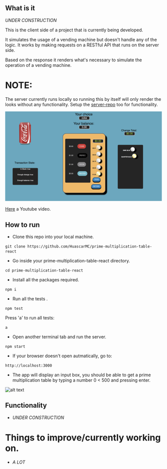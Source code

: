 ## What is it

*UNDER CONSTRUCTION*

This is the client side of a project that is currently being developed.

It simulates the usage of a vending machine but doesn't handle any of the logic. It works by making
requests on a RESTful API that runs on the server side.

Based on the response it renders what's necessary to simulate the operation of a vending machine.

# NOTE:
The server currently runs locally so running this by itself will only render the looks without any functionality.
Setup the [server-repo](https://github.com/HuascarMC/vending-machine-rest-api) too for functionality.

![alt-text](/src/images/vm-example.png)

[Here](https://www.youtube.com/watch?v=CIPDGBx8jxQ) a Youtube video.


## How to run

- Clone this repo into your local machine.
```
git clone https://github.com/HuascarMC/prime-multiplication-table-react
```
- Go inside your prime-multiplication-table-react directory.
```
cd prime-multiplication-table-react
```
- Install all the packages required.
```
npm i
```
- Run all the tests .
```
npm test
```
Press 'a' to run all tests:
```
a
```
- Open another terminal tab and run the server.
```
npm start
```
- If your browser doesn't open autmatically, go to:
```
http://localhost:3000
```
- The app will display an input box, you should be able to get a prime multiplication table by typing a number 0 < 500
and pressing enter.

![alt text](images/screenshot.png)

## Functionality

- *UNDER CONSTRUCTION*


# Things to improve/currently working on.

- *A LOT*
